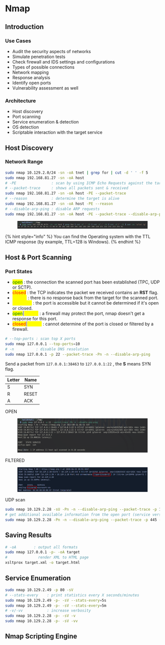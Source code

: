 # Nmap

## Introduction

### Use Cases

* Audit the security aspects of networks
* Simulate penetration tests
* Check firewall and IDS settings and configurations
* Types of possible connections
* Network mapping
* Response analysis
* Identify open ports
* Vulnerability assessment as well

### Architecture

* Host discovery
* Port scanning
* Service enumeration & detection
* OS detection
* Scriptable interaction with the target service

## Host Discovery

### Network Range

```bash
sudo nmap 10.129.2.0/24 -sn -oA tnet | grep for | cut -d ' ' -f 5
sudo nmap 192.168.81.27 -sn -oA host
# -PE                : scan by using ICMP Echo Requests against the targets
# --packet-trace     : shows all packets sent & received
sudo nmap 192.168.81.27 -sn -oA host -PE --packet-trace
# --reason           : determine the target is alive
sudo nmap 192.168.81.27 -sn -oA host -PE --reason
# --disable-arp-ping : disable ARP requests
sudo nmap 192.168.81.27 -sn -oA host -PE --packet-trace --disable-arp-ping

```

<figure><img src="../../../../.gitbook/assets/2023-09-14_10h32_07.png" alt=""><figcaption></figcaption></figure>

{% hint style="info" %}
You can find the Operating system with the TTL ICMP response (by example, TTL=128 is Windows).
{% endhint %}

## Host & Port Scanning

### Port States

* <mark style="color:green;">open</mark> : the connection the scanned port has been established (TPC, UDP or SCTP).
* <mark style="color:red;">closed</mark> : the TCP indicates the packet we received contains an **RST** flag.
* <mark style="color:yellow;">filtered</mark> : there is no response back from the target for the scanned port.
* <mark style="color:yellow;">unfiltered</mark> : the port is accessible but it cannot be determined if it's open or closed.
* <mark style="color:green;">open</mark>|<mark style="color:yellow;">filtered</mark> : a firewall may protect the port, nmap doesn't get a response for this port.
* <mark style="color:red;">closed</mark>|<mark style="color:yellow;">filtered</mark> : cannot determine of the port is closed or filtered by a firewall.

```bash
# --top-ports : scan top X ports
sudo nmap 127.0.0.1 --top-ports=10
# -n          : disable DNS resolution
sudo nmap 127.0.0.1 -p 22 --packet-trace -Pn -n --disable-arp-ping
```

Send a packet from `127.0.0.1:38463` to `127.0.0.1:22` , the **S** means SYN flag.

| Letter | Name  |
| ------ | ----- |
| S      | SYN   |
| R      | RESET |
| A      | ACK   |

OPEN

<figure><img src="../../../../.gitbook/assets/2023-09-14_10h56_26 (1).png" alt=""><figcaption></figcaption></figure>

FILTERED

<figure><img src="../../../../.gitbook/assets/2023-09-14_11h10_00.png" alt=""><figcaption></figcaption></figure>

UDP scan

```bash
sudo nmap 10.129.2.28 -sU -Pn -n --disable-arp-ping --packet-trace -p 137 --reason 
# get additional available information from the open port (service version)
sudo nmap 10.129.2.28 -Pn -n --disable-arp-ping --packet-trace -p 445 --reason  -sV
```

## Saving Results

```bash
# -oA        : output all formats
sudo nmap 127.0.0.1 -p- -oA target
#              render XML to HTML page
xsltprox target.xml -o target.html
```

## Service Enumeration

```bash
sudo nmap 10.129.2.49 -p 80 -sV
# --stats-every    : print statistics every X seconds/minutes
sudo nmap 10.129.2.49 -p- -sV --stats-every=5s
sudo nmap 10.129.2.49 -p- -sV --stats-every=5m
# -v/-vv           : increase verbosity
sudo nmap 10.129.2.28 -p- -sV -v
sudo nmap 10.129.2.28 -p- -sV -vv
```

## Nmap Scripting Engine

